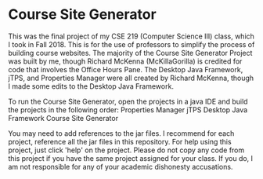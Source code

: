 # Course Site Generator
This was the final project of my CSE 219 (Computer Science III) class, which I took in Fall 2018. 
This is for the use of professors to simplify the process of building course websites. 
The majority of the Course Site Generator Project was built by me, though Richard McKenna (McKillaGorilla) is credited for code that involves the Office Hours Pane. 
The Desktop Java Framework, jTPS, and Properties Manager were all created by Richard McKenna, though I made some edits to the Desktop Java Framework.

To run the Course Site Generator, open the projects in a java IDE and build the projects in the following order: 
Properties Manager
jTPS
Desktop Java Framework
Course Site Generator 

You may need to add references to the jar files. I recommend for each project, reference all the jar files in this repository. For help using this project, just click 'help' on the project. Please do not copy any code from this project if you have the same project assigned for your class. If you do, I am not responsible for any of your academic dishonesty accusations.
